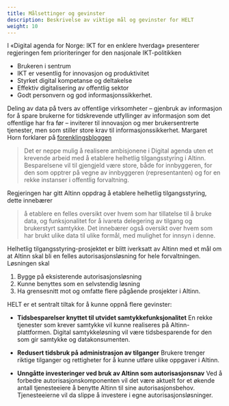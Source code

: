 ```yaml
---
title: Målsettinger og gevinster
description: Beskrivelse av viktige mål og gevinster for HELT
weight: 10
---
```


I «Digital agenda for Norge: IKT for en enklere hverdag» presenterer regjeringen fem prioriteringer for den nasjonale IKT-politikken
* Brukeren i sentrum
*	IKT er vesentlig for innovasjon og produktivitet
*	Styrket digital kompetanse og deltakelse
*	Effektiv digitalisering av offentlig sektor
*	Godt personvern og god informasjonssikkerhet. 

Deling av data på tvers av offentlige virksomheter – gjenbruk av informasjon for å spare brukerne for tidskrevende utfyllinger av informasjon som det offentlige har fra før – inviterer til innovasjon og mer brukersentrerte tjenester, men som stiller store krav til informasjonssikkerhet. Margaret Horn forklarer på [forenklingsbloggen](https://forenkling.brreg.no/hvordan-hjelpe-hverandre-i-en-digital-verden/)
> Det er neppe mulig å realisere ambisjonene i Digital agenda uten et krevende arbeid med å etablere helhetlig tilgangsstyring i Altinn. Besparelsene vil til gjengjeld være store, både for innbyggeren, for den som opptrer på vegne av innbyggeren (representanten) og for en rekke instanser i offentlig forvaltning.

Regjeringen har gitt Altinn oppdrag å etablere helhetlig tilgangsstyring, dette innebærer
> å etablere en felles oversikt over hvem som har tillatelse til å bruke data, og funksjonalitet for å ivareta delegering av tilgang og brukerstyrt samtykke. Det innebærer også oversikt over hvem som har brukt ulike data til ulike formål, med mulighet for innsyn i denne.

Helhetlig tilgangsstyring-prosjektet er blitt iverksatt av Altinn med et mål om at Altinn skal bli en felles autorisasjonsløsning for hele forvaltningen. Løsningen skal 
1.	Bygge på eksisterende autorisasjonsløsning
2.	Kunne benyttes som en selvstendig løsning
3.	Ha grensesnitt mot og omfatte flere pågående prosjekter i Altinn. 

HELT er et sentralt tiltak for å kunne oppnå flere gevinster: 

* __Tidsbesparelser knyttet til utvidet samtykkefunksjonalitet__
En rekke tjenester som krever samtykke vil kunne realiseres på Altinn-plattformen. Digital samtykkeløsning vil være tidsbesparende for den som gir samtykke og datakonsumenten. 

* __Redusert tidsbruk på administrasjon av tilganger__
Brukere trenger riktige tilganger og rettigheter for å kunne utføre ulike oppgaver i Altinn. 

* __Unngåtte investeringer ved bruk av Altinn som autorisasjonsnav__
Ved å forbedre autorisasjonskomponenten vil det være aktuelt for et økende antall tjenesteeiere å benytte Altinn til sine autorisasjonsbehov. Tjenesteeierne vil da slippe å investere i egne autorisasjonsløsninger.
